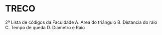 # TRECO
2ª Lista de códigos da Faculdade
A. Area do triângulo
B. Distancia do raio
C. Tempo de queda
D. Diametro e Raio